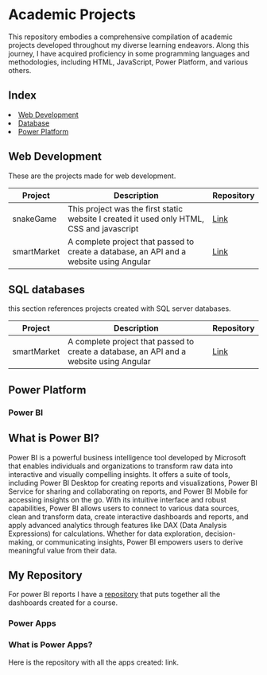 # Academic Projects

This repository embodies a comprehensive compilation of academic projects developed throughout my diverse learning endeavors. Along this  journey, I have acquired proficiency in some programming languages and methodologies, including HTML, JavaScript, Power Platform, and various others.

## Index
<li>
  <a href="#web">
    Web Development
  </a>
</li>
<li>
  <a href="#sql">
    Database
  </a>
</li>
<li>
    <a href="#bi">
    Power Platform
    </a>
  </li>

<h2 id="web" > Web Development </h2>
These are the projects made for web development.

Project | Description | Repository
--------|------------|------
snakeGame | This project was the first static website I created it used only HTML, CSS and javascript | [Link](https://github.com/inesalves44/snakeGame)
smartMarket | A complete project that passed to create a database, an API and a website using Angular | [Link](https://github.com/inesalves44/smartMarket)

<h2 id="sql">SQL databases</h2>
this section references projects created with SQL server databases.

Project | Description | Repository
--------|------------|------
smartMarket | A complete project that passed to create a database, an API and a website using Angular | [Link](https://github.com/inesalves44/smartMarket)

<h2 id="bi"> Power Platform</h2>


<h3>Power BI</h3>
<h2>What is Power BI?</h2>

Power BI is a powerful business intelligence tool developed by Microsoft that enables individuals and organizations to transform raw data into interactive and visually compelling insights. It offers a suite of tools, including Power BI Desktop for creating reports and visualizations, Power BI Service for sharing and collaborating on reports, and Power BI Mobile for accessing insights on the go. With its intuitive interface and robust capabilities, Power BI allows users to connect to various data sources, clean and transform data, create interactive dashboards and reports, and apply advanced analytics through features like DAX (Data Analysis Expressions) for calculations. Whether for data exploration, decision-making, or communicating insights, Power BI empowers users to derive meaningful value from their data.

<h2>My Repository</h2>

For power BI reports I have a [repository](https://github.com/inesalves44/powerBiProjects) that puts together all the dashboards created for a course.

<h3 id="apps">Power Apps</h3>

<h3>What is Power Apps?</h3>
Here is the repository with all the apps created: link.

